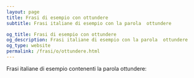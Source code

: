 ```yaml
---
layout: page
title: Frasi di esempio con ottundere 
subtitle: Frasi italiane di esempio con la parola  ottundere

og_title: Frasi di esempio con ottundere 
og_description: Frasi italiane di esempio con la parola  ottundere
og_type: website
permalink: /frasi/o/ottundere.html
---
```


Frasi italiane di esempio contenenti la parola ottundere:


